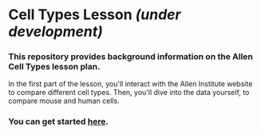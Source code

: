 # Cell Types Lesson <i>(under development)</i>
### This repository provides background information on the Allen Cell Types lesson plan.
In the first part of the lesson, you'll interact with the Allen Institute website to compare different cell types. Then, you'll dive into the data yourself, to compare mouse and human cells.

### You can get started <a href="https://github.com/ajuavinett/CellTypesLesson/wiki">here</a>.
